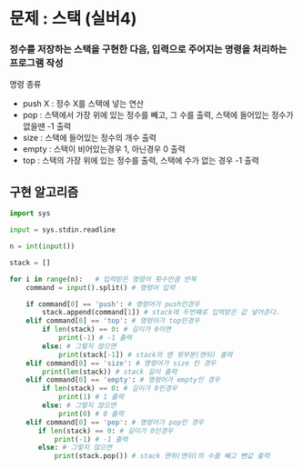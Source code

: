 # 문제 : 스택  (실버4)
### 정수를 저장하는 스택을 구현한 다음, 입력으로 주어지는 명령을 처리하는 프로그램 작성

명령 종류
- push X : 정수 X를 스택에 넣는 연산
- pop : 스택에서 가장 위에 있는 정수를 빼고, 그 수를 출력, 스택에 들어있는 정수가 없을땐 -1 출력
- size : 스택에 들어있는 정수의 개수 출력
- empty : 스택이 비어있는경우 1, 아닌경우 0 출력
- top : 스택의 가장 위에 있는 정수를 출력, 스택에 수가 없는 경우 -1 출력

## 구현 알고리즘 
```python
import sys

input = sys.stdin.readline

n = int(input())

stack = []

for i in range(n):   # 입력받은 명령어 횟수만큼 반복
    command = input().split() # 명령어 입력

    if command[0] == 'push': # 명령어가 push인경우
        stack.append(command[1]) # stack에 두번째로 입력받은 값 넣어준다.
    elif command[0] == 'top': # 명령아가 top인경우
        if len(stack) == 0: # 길이가 0이면
            print(-1) # -1 출력
        else: # 그렇지 않으면
            print(stack[-1]) # stack의 맨 윗부분(맨뒤) 출력
    elif command[0] == 'size': # 명령어가 size 인 경우
        print(len(stack)) # stack 길이 출력
    elif command[0] == 'empty': # 명령어가 empty인 경우
        if len(stack) == 0: # 길이가 0인경우
            print(1) # 1 출력
        else: # 그렇지 않으면
            print(0) # 0 출력
    elif command[0] == 'pop': # 명령어가 pop인 경우
       if len(stack) == 0: # 길이가 0인경우
           print(-1) # -1 출력
       else: # 그렇지 않으면
           print(stack.pop()) # stack 맨위(맨뒤)의 수를 빼고 뺀값 출력
```

